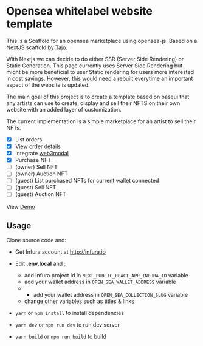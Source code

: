 
# Opensea whitelabel website template

This is a Scaffold for an opensea marketplace using opensea-js. Based on a NextJS scaffold by [Tajo](https://github.com/tajo/nextjs-baseweb).

With Nextjs we can decide to do either SSR (Server Side Rendering) or Static Generation. This page currently uses Server Side Rendering but might be more beneficial to user Static rendering for users more interested in cost savings. However, this would need a rebuilt everytime an important aspect of the website is updated.

The main goal of this project is to create a template based on baseui that any artists can use to create, display and sell their NFTS on their own website with an added layer of customization.

The current implementation is a simple marketplace for an artist to sell their NFTs.

 - [x] List orders
 - [x] View order details
 - [x] Integrate [web3modal](https://github.com/Web3Modal/web3modal)
 - [x] Purchase NFT
 - [ ] (owner) Sell NFT
 - [ ] (owner) Auction NFT
 - [ ] (guest) List purchased NFTs for current wallet connected
 - [ ] (guest) Sell NFT
 - [ ]  (guest) Auction NFT

View [Demo](https://opensea-demo.nawangwe.dev)

## Usage

Clone source code and:

 - Get Infura account at http://infura.io
 
 - Edit **.env.local** and :
	 - add infura project id in `NEXT_PUBLIC_REACT_APP_INFURA_ID` variable
	- add your wallet address in `OPEN_SEA_WALLET_ADDRESS` variable
	- - add your wallet address in `OPEN_SEA_COLLECTION_SLUG` variable
	- change other variables such as titles & links
   
 - `yarn` or `npm install` to install dependencies

 - `yarn dev` or `npm run dev` to run dev server

 - `yarn build` or `npm run build` to build
